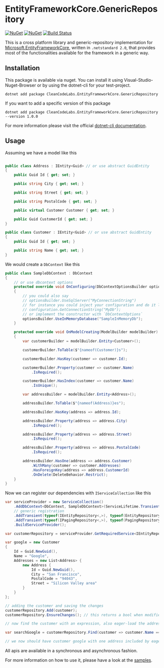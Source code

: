 # EntityFrameworkCore.GenericRepository

[![NuGet](https://img.shields.io/nuget/dt/CleanCodeLabs.EntityFrameworkCore.GenericRepository.svg)](https://www.nuget.org/packages/CleanCodeLabs.EntityFrameworkCore.GenericRepository)
[![NuGet](https://img.shields.io/nuget/vpre/CleanCodeLabs.EntityFrameworkCore.GenericRepository.svg)](https://www.nuget.org/packages/CleanCodeLabs.EntityFrameworkCore.GenericRepository)
[![Build Status](https://travis-ci.com/cleancodelabs/EntityFrameworkCore.GenericRepository.svg?branch=master)](https://travis-ci.com/cleancodelabs/EntityFrameworkCore.GenericRepository)

This is a cross platform library and generic-repository implementation for [Microsoft.EntityFrameworkCore](https://www.nuget.org/packages/Microsoft.EntityFrameworkCore), written in `.netstandard 2.0`, that provides most of the functionalities available for the framework in a generic way.

## Installation

This package is available via nuget. You can install it using Visual-Studio-Nuget-Browser or by using the dotnet-cli for your test-project.

```unspecified
dotnet add package CleanCodeLabs.EntityFrameworkCore.GenericRepository
```

If you want to add a specific version of this package

```unspecified
dotnet add package CleanCodeLabs.EntityFrameworkCore.GenericRepository --version 1.0.0
```

For more information please visit the official [dotnet-cli documentation](https://docs.microsoft.com/en-us/dotnet/core/tools/dotnet-add-package).

## Usage

Assuming we have a model like this

```csharp

public class Address : IEntity<Guid> // or use abstract GuidEntity 
{
    public Guid Id { get; set; }

    public string City { get; set; }

    public string Street { get; set; }

    public string PostalCode { get; set; }

    public virtual Customer Customer { get; set; }

    public Guid CustomerId { get; set; }
}

```

```csharp
public class Customer : IEntity<Guid> // or use abstract GuidEntity 
{
    public Guid Id { get; set; }

    public string Name { get; set; }
}
```

We would create a `DbContext` like this

```csharp
public class SampleDbContext : DbContext
{
    // or use dbcontext options
    protected override void OnConfiguring(DbContextOptionsBuilder optionsBuilder)
    {
        // you could also say
        // optionsBuilder.UseSqlServer("MyConnectionString")
        // for instance you could inject your configuration and do it like
        // configuration.GetConnectionString("MyDb");
        // or implement the constructor with `DbContextOptions`
        optionsBuilder.UseInMemoryDatabase("SampleInMemoryDb");
    }

    protected override void OnModelCreating(ModelBuilder modelBuilder)
    {
        var customerBuilder = modelBuilder.Entity<Customer>();

        customerBuilder.ToTable($"{nameof(Customer)}s");

        customerBuilder.HasKey(customer => customer.Id);

        customerBuilder.Property(customer => customer.Name)
            .IsRequired();

        customerBuilder.HasIndex(customer => customer.Name)
            .IsUnique();

        var addressBuilder = modelBuilder.Entity<Address>();

        addressBuilder.ToTable($"{nameof(Address)}es");

        addressBuilder.HasKey(address => address.Id);

        addressBuilder.Property(address => address.City)
            .IsRequired();

        addressBuilder.Property(address => address.Street)
            .IsRequired();

        addressBuilder.Property(address => address.PostalCode)
            .IsRequired();

        addressBuilder.HasOne(address => address.Customer)
            .WithMany(customer => customer.Addresses)
            .HasForeignKey(address => address.CustomerId)
            .OnDelete(DeleteBehavior.Restrict);
    }
}
```
Now we can register our dependencies with `IServiceCollection` like this

```csharp
var serviceProvider = new ServiceCollection()
    .AddDbContext<DbContext, SampleDbContext>(ServiceLifetime.Transient); // or whatever you need here
    // generic registration
    .AddTransient(typeof(IEntityRepository<,>), typeof(EntityRepository<,>))
    .AddTransient(typeof(IPagingRepository<,>), typeof(PagingRepository<,>)))
    .BuildServiceProvider();

var customerRepository = serviceProvider.GetRequiredService<IEntityRepository<Customer, Guid>>();

var google = new Customer
{
    Id = Guid.NewGuid(),
    Name = "Google",
    Addresses = new List<Address> {
        new Address {
            Id = Guid.NewGuid(),
            City = "San Francisco",
            PostalCode = "94043",
            Street = "Silicon Valley area"
        }
    }
};

// adding the customer and saving the changes
customerRepository.Add(customer);
customerRepository.EnsureChanges(); // this returns a bool when modifiedCount > 0

// now find the customer with an expression, also eager-load the addresses

var searchGoogle = customerRepository.Find(customer => customer.Name == "Google", customer => customer.Addresses);

// we now should have customer google with one address included by eager-loading it
```

All apis are available in a synchronous and asynchronous fashion.

For more information on how to use it, please have a look at the [samples](https://github.com/cleancodelabs/EntityFrameworkCore.GenericRepository/tree/master/samples).